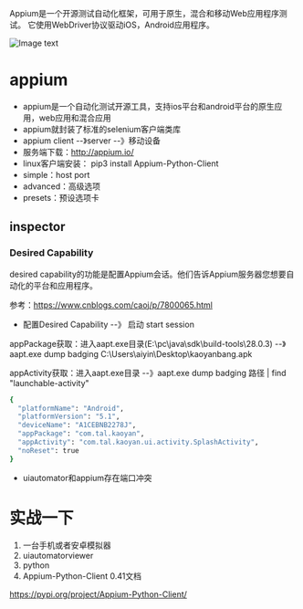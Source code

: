 Appium是一个开源测试自动化框架，可用于原生，混合和移动Web应用程序测试。 它使用WebDriver协议驱动iOS，Android应用程序。

![Image text](https://raw.githubusercontent.com/luzhisheng/crawler_learn/master/readme_img/appium.png)

# appium
* appium是一个自动化测试开源工具，支持ios平台和android平台的原生应用，web应用和混合应用
* appium就封装了标准的selenium客户端类库
* appium client --》server --》移动设备
* 服务端下载：http://appium.io/
* linux客户端安装： pip3 install Appium-Python-Client
* simple：host port
* advanced：高级选项
* presets：预设选项卡

## inspector

### Desired Capability
desired capability的功能是配置Appium会话。他们告诉Appium服务器您想要自动化的平台和应用程序。

参考：https://www.cnblogs.com/caoj/p/7800065.html

* 配置Desired Capability --》 启动 start session

appPackage获取：进入aapt.exe目录(E:\pc\java\sdk\build-tools\28.0.3) --》aapt.exe dump badging C:\Users\aiyin\Desktop\kaoyanbang.apk

appActivity获取：进入aapt.exe目录 --》aapt.exe dump badging 路径 | find "launchable-activity"

```bash
{
  "platformName": "Android",
  "platformVersion": "5.1",
  "deviceName": "A1CEBNB2278J",
  "appPackage": "com.tal.kaoyan",
  "appActivity": "com.tal.kaoyan.ui.activity.SplashActivity",
  "noReset": true
}
```
* uiautomator和appium存在端口冲突

# 实战一下
1. 一台手机或者安卓模拟器
2. uiautomatorviewer
3. python
4. Appium-Python-Client 0.41文档 

https://pypi.org/project/Appium-Python-Client/

